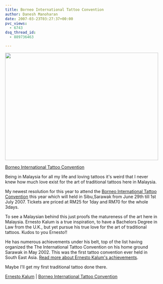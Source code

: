 ```yaml
---
title: Borneo International Tattoo Convention
author: Danesh Manoharan
date: 2007-03-23T03:27:37+00:00
pvc_views:
  - 6743
dsq_thread_id:
  - 889736463

---
```

[<img loading="lazy" src="http://www.borneotattooconvention.com/sibu/images/frontpage-1.gif" height="350" width="500" />][1]

[Borneo International Tattoo Convention][1]

Being in Malaysia for all my life and loving tattoos it's weird that I never knew how much love exist for the art of traditional tattoos here in Malaysia.

My newest resolution for this year to attend the [Borneo International Tattoo Convention][1] this year which will held in Sibu,Sarawak from June 29th till 1st July 2007. Tickets are priced at RM25 for 1day and RM70 for the whole 3days.

To see a Malaysian behind this just proofs the matureness of the art here in Malaysia. Ernesto Kalum is a true inspiration, to have a Bachelors Degree in Law from the U.K., but yet pursue his true love for the art of traditional tattoos. Kudos to you Ernesto!!

He has numerous achievements under his belt, top of the list having organized the The International Tattoo Convention on his home ground Sarawak in May 2002. This was the first tattoo convention ever held in South East Asia. <a href="http://www.borneoheadhunter.com/main.php" target="_blank">Read more about Ernesto Kalum's achievements</a>.

Maybe I'll get my first traditional tattoo done there.

[Ernesto Kalum][2] | [Borneo International Tattoo Convention][1]

 [1]: http://www.borneotattooconvention.com/sibu/
 [2]: http://www.borneoheadhunter.com/